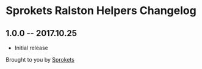# Sprokets Ralston Helpers Changelog

## 1.0.0 -- 2017.10.25

* Initial release

Brought to you by [Sprokets](http://sprokets.net)
